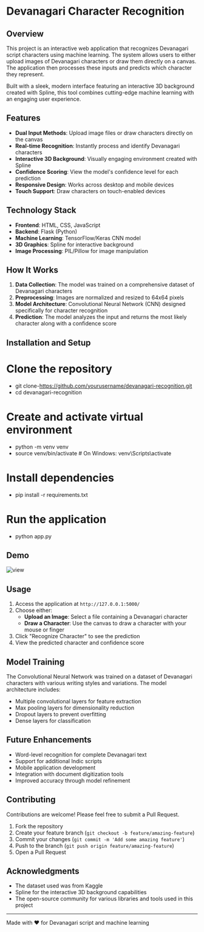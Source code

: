 # Devanagari Character Recognition

## Overview

This project is an interactive web application that recognizes Devanagari script characters using machine learning. The system allows users to either upload images of Devanagari characters or draw them directly on a canvas. The application then processes these inputs and predicts which character they represent.

Built with a sleek, modern interface featuring an interactive 3D background created with Spline, this tool combines cutting-edge machine learning with an engaging user experience.

## Features

- **Dual Input Methods**: Upload image files or draw characters directly on the canvas
- **Real-time Recognition**: Instantly process and identify Devanagari characters
- **Interactive 3D Background**: Visually engaging environment created with Spline
- **Confidence Scoring**: View the model's confidence level for each prediction
- **Responsive Design**: Works across desktop and mobile devices
- **Touch Support**: Draw characters on touch-enabled devices

## Technology Stack

- **Frontend**: HTML, CSS, JavaScript
- **Backend**: Flask (Python)
- **Machine Learning**: TensorFlow/Keras CNN model
- **3D Graphics**: Spline for interactive background
- **Image Processing**: PIL/Pillow for image manipulation

## How It Works

1. **Data Collection**: The model was trained on a comprehensive dataset of Devanagari characters
2. **Preprocessing**: Images are normalized and resized to 64x64 pixels
3. **Model Architecture**: Convolutional Neural Network (CNN) designed specifically for character recognition
4. **Prediction**: The model analyzes the input and returns the most likely character along with a confidence score

## Installation and Setup

# Clone the repository
- git clone-https://github.com/yourusername/devanagari-recognition.git
- cd devanagari-recognition

# Create and activate virtual environment
- python -m venv venv
- source venv/bin/activate  # On Windows: venv\Scripts\activate

# Install dependencies
- pip install -r requirements.txt

# Run the application
- python app.py

## Demo
![view](https://github.com/user-attachments/assets/29b843dc-23df-4f1c-a9e1-ea81d685e318)


## Usage

1. Access the application at `http://127.0.0.1:5000/`
2. Choose either:
   - **Upload an Image**: Select a file containing a Devanagari character
   - **Draw a Character**: Use the canvas to draw a character with your mouse or finger
3. Click "Recognize Character" to see the prediction
4. View the predicted character and confidence score

## Model Training

The Convolutional Neural Network was trained on a dataset of Devanagari characters with various writing styles and variations. The model architecture includes:

- Multiple convolutional layers for feature extraction
- Max pooling layers for dimensionality reduction
- Dropout layers to prevent overfitting
- Dense layers for classification

## Future Enhancements

- Word-level recognition for complete Devanagari text
- Support for additional Indic scripts
- Mobile application development
- Integration with document digitization tools
- Improved accuracy through model refinement

## Contributing

Contributions are welcome! Please feel free to submit a Pull Request.

1. Fork the repository
2. Create your feature branch (`git checkout -b feature/amazing-feature`)
3. Commit your changes (`git commit -m 'Add some amazing feature'`)
4. Push to the branch (`git push origin feature/amazing-feature`)
5. Open a Pull Request

## Acknowledgments

- The dataset used was from Kaggle
- Spline for the interactive 3D background capabilities
- The open-source community for various libraries and tools used in this project

---

Made with ❤️ for Devanagari script and machine learning
